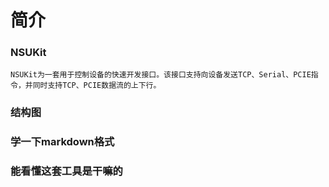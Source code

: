 # 简介

### NSUKit
    NSUKit为一套用于控制设备的快速开发接口。该接口支持向设备发送TCP、Serial、PCIE指令，并同时支持TCP、PCIE数据流的上下行。
### 结构图
### 学一下markdown格式
### 能看懂这套工具是干嘛的